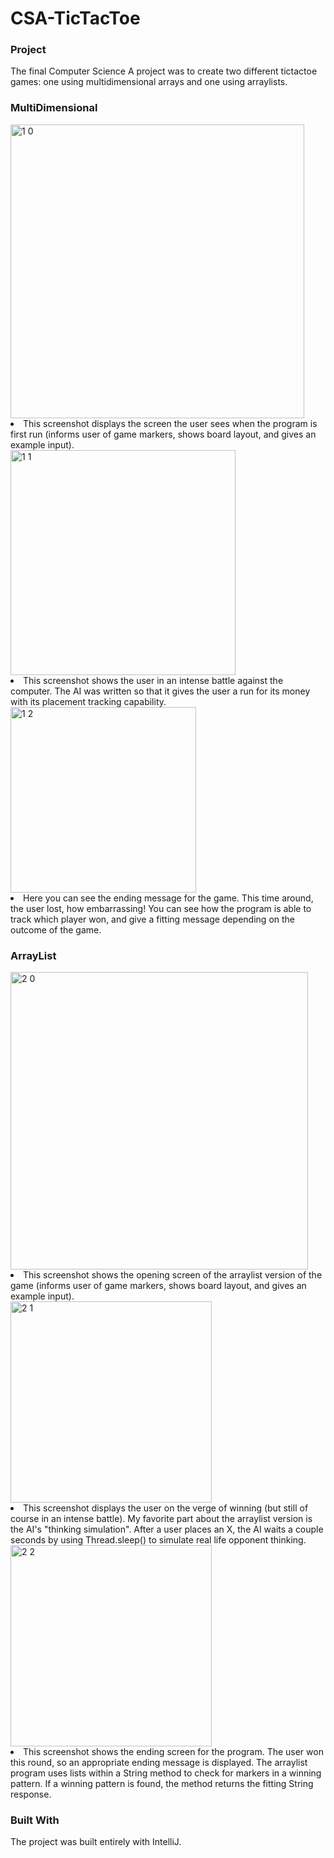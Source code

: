 # CSA-TicTacToe
 <h3> Project </h3>
 The final Computer Science A project was to create two different tictactoe games: one using multidimensional arrays and one using arraylists.
 
 <h3> MultiDimensional </h3>
 
  <img width="470" alt="1 0" src="https://user-images.githubusercontent.com/49411343/82623834-c6c69180-9ba6-11ea-96fe-8f071e0a52cb.png">
  
  <li> This screenshot displays the screen the user sees when the program is first run (informs user of game markers, 
        shows board layout, and gives an example input).</li>
        
<img width="360" alt="1 1" src="https://user-images.githubusercontent.com/49411343/82623866-e1990600-9ba6-11ea-9b6e-5618cd0848c4.png">
 

  <li> This screenshot shows the user in an intense battle against the computer. The AI was written so that it gives 
      the user a run for its money with its placement tracking capability.</li>

<img width="297" alt="1 2" src="https://user-images.githubusercontent.com/49411343/82623885-ec539b00-9ba6-11ea-8832-a24cbda26bff.png">

  <li> Here you can see the ending message for the game. This time around, the user lost, how embarrassing! You 
      can see how the program is able to track which player won, and give a fitting message depending on the outcome of
      the game. </li>
      
  <h3> ArrayList </h3>
  
<img width="476" alt="2 0" src="https://user-images.githubusercontent.com/49411343/82623909-f9708a00-9ba6-11ea-86ee-9bd1997a82e6.png">
  
  <li> This screenshot shows the opening screen of the arraylist version of the game (informs user of game markers, 
      shows board layout, and gives an example input). </li>
      
  
<img width="322" alt="2 1" src="https://user-images.githubusercontent.com/49411343/82623922-ff666b00-9ba6-11ea-9b90-74d4122f9f55.png">
  
  <li> This screenshot displays the user on the verge of winning (but still of course in an intense battle). My favorite
      part about the arraylist version is the AI's "thinking simulation". After a user places an X, the AI waits a couple
      seconds by using Thread.sleep() to simulate real life opponent thinking. </li>
      

<img width="322" alt="2 2" src="https://user-images.githubusercontent.com/49411343/82623945-0c835a00-9ba7-11ea-86ec-769ca2a02ed7.png">
  
  <li> This screenshot shows the ending screen for the program. The user won this round, so an appropriate ending message 
      is displayed. The arraylist program uses lists within a String method to check for markers in a winning pattern. If a 
      winning pattern is found, the method returns the fitting String response. </li>
      
  <h3> Built With </h3>
   The project was built entirely with IntelliJ.
